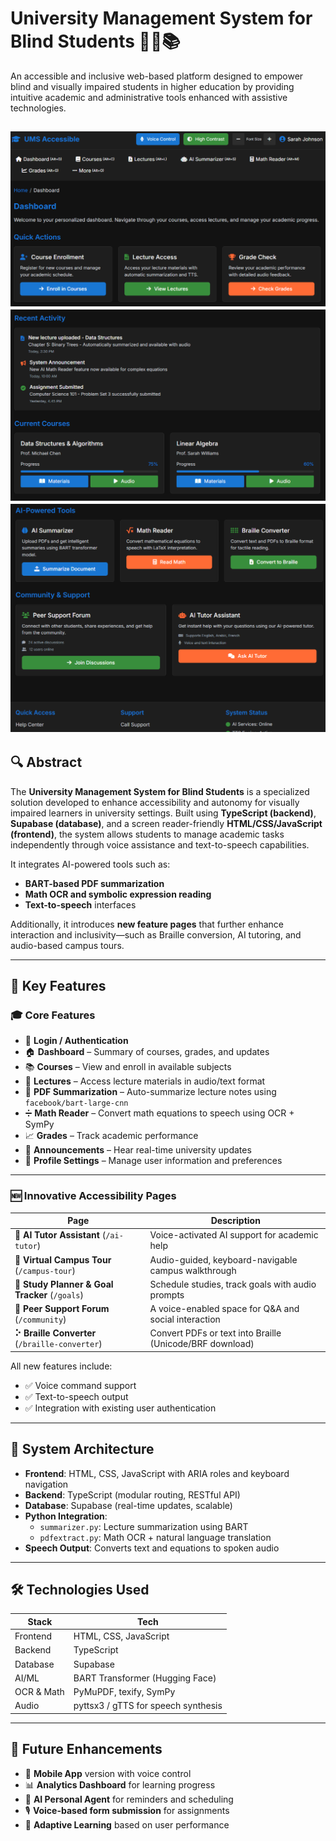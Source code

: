 # University Management System for Blind Students 👩‍🦯📚


An accessible and inclusive web-based platform designed to empower blind and visually impaired students in higher education by providing intuitive academic and administrative tools enhanced with assistive technologies.

![Homepage Screenshot](https://github.com/marinaredamekhael/AI-Powered-University-Management-Platform-for-the-Visually-Impaired/blob/main/img/img1.png)
![Homepage Screenshot](https://github.com/marinaredamekhael/AI-Powered-University-Management-Platform-for-the-Visually-Impaired/blob/main/img/img2.png)
![Homepage Screenshot](https://github.com/marinaredamekhael/AI-Powered-University-Management-Platform-for-the-Visually-Impaired/blob/main/img/img3.png)
---

## 🔍 Abstract

The **University Management System for Blind Students** is a specialized solution developed to enhance accessibility and autonomy for visually impaired learners in university settings. Built using **TypeScript (backend)**, **Supabase (database)**, and a screen reader-friendly **HTML/CSS/JavaScript (frontend)**, the system allows students to manage academic tasks independently through voice assistance and text-to-speech capabilities.

It integrates AI-powered tools such as:
- **BART-based PDF summarization**
- **Math OCR and symbolic expression reading**
- **Text-to-speech** interfaces

Additionally, it introduces **new feature pages** that further enhance interaction and inclusivity—such as Braille conversion, AI tutoring, and audio-based campus tours.

---

## 🚀 Key Features

### 🎓 Core Features
- 🔐 **Login / Authentication**
- 🏠 **Dashboard** – Summary of courses, grades, and updates
- 📚 **Courses** – View and enroll in available subjects
- 📝 **Lectures** – Access lecture materials in audio/text format
- 📄 **PDF Summarization** – Auto-summarize lecture notes using `facebook/bart-large-cnn`
- ➗ **Math Reader** – Convert math equations to speech using OCR + SymPy
- 📈 **Grades** – Track academic performance
- 📢 **Announcements** – Hear real-time university updates
- 👤 **Profile Settings** – Manage user information and preferences

---

### 🆕 Innovative Accessibility Pages

| Page | Description |
|------|-------------|
| **🧠 AI Tutor Assistant** (`/ai-tutor`) | Voice-activated AI support for academic help |
| **🧭 Virtual Campus Tour** (`/campus-tour`) | Audio-guided, keyboard-navigable campus walkthrough |
| **📅 Study Planner & Goal Tracker** (`/goals`) | Schedule studies, track goals with audio prompts |
| **💬 Peer Support Forum** (`/community`) | A voice-enabled space for Q&A and social interaction |
| **⠕ Braille Converter** (`/braille-converter`) | Convert PDFs or text into Braille (Unicode/BRF download) |

All new features include:
- ✅ Voice command support
- ✅ Text-to-speech output
- ✅ Integration with existing user authentication

---

## 🧩 System Architecture

- **Frontend**: HTML, CSS, JavaScript with ARIA roles and keyboard navigation
- **Backend**: TypeScript (modular routing, RESTful API)
- **Database**: Supabase (real-time updates, scalable)
- **Python Integration**:
  - `summarizer.py`: Lecture summarization using BART
  - `pdfextract.py`: Math OCR + natural language translation
- **Speech Output**: Converts text and equations to spoken audio

---

## 🛠 Technologies Used

| Stack | Tech |
|-------|------|
| Frontend | HTML, CSS, JavaScript |
| Backend | TypeScript |
| Database | Supabase |
| AI/ML | BART Transformer (Hugging Face) |
| OCR & Math | PyMuPDF, texify, SymPy |
| Audio | pyttsx3 / gTTS for speech synthesis |

---


## 🔮 Future Enhancements

- 📱 **Mobile App** version with voice control
- 📊 **Analytics Dashboard** for learning progress
- 🤖 **AI Personal Agent** for reminders and scheduling
- 🎙️ **Voice-based form submission** for assignments
- 🧪 **Adaptive Learning** based on user performance

